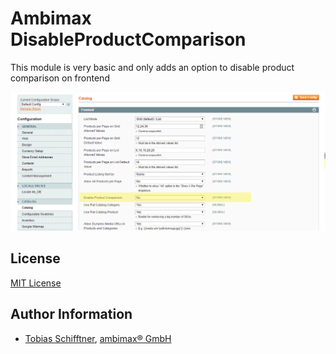 
# Ambimax DisableProductComparison

This module is very basic and only adds an option to disable product comparison on frontend

![Backend Screenshot](doc/screenshot-backend.png "Backend Screenshot")

## License

[MIT License](http://choosealicense.com/licenses/mit/)

## Author Information

 - [Tobias Schifftner](https://twitter.com/tschifftner), [ambimax® GmbH](https://www.ambimax.de)
